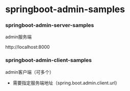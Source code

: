 # springboot-admin-samples

### springboot-admin-server-samples

admin服务端

http://localhost:8000


### springboot-admin-client-samples

admin客户端（可多个）

- 需要指定服务端地址（spring.boot.admin.client.url）